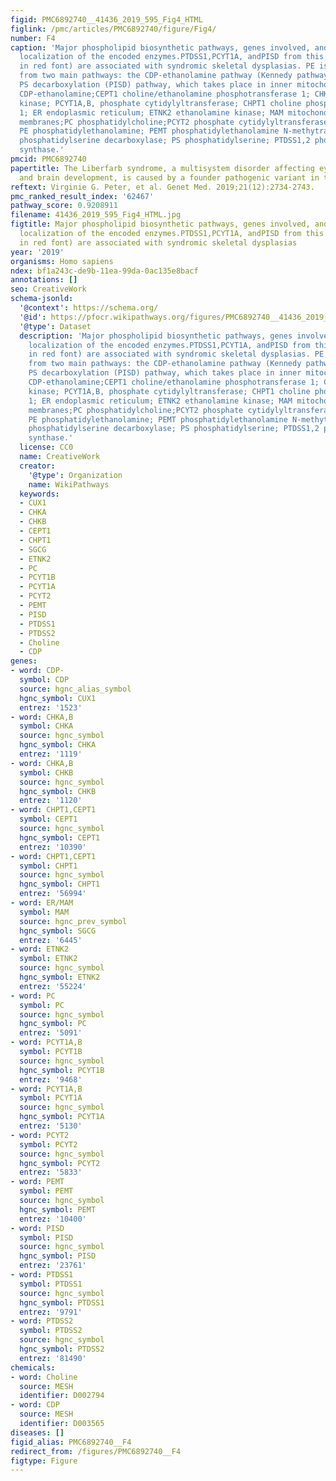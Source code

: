 ```yaml
---
figid: PMC6892740__41436_2019_595_Fig4_HTML
figlink: /pmc/articles/PMC6892740/figure/Fig4/
number: F4
caption: 'Major phospholipid biosynthetic pathways, genes involved, and subcellular
  localization of the encoded enzymes.PTDSS1,PCYT1A, andPISD from this study (all
  in red font) are associated with syndromic skeletal dysplasias. PE is synthesized
  from two main pathways: the CDP-ethanolamine pathway (Kennedy pathway),, and the
  PS decarboxylation (PISD) pathway, which takes place in inner mitochondrial membrane.,CDP-etn
  CDP-ethanolamine;CEPT1 choline/ethanolamine phosphotransferase 1; CHKA,B choline
  kinase; PCYT1A,B, phosphate cytidylyltransferase; CHPT1 choline phosphotransferase
  1; ER endoplasmic reticulum; ETNK2 ethanolamine kinase; MAM mitochondria-associated
  membranes;PC phosphatidylcholine;PCYT2 phosphate cytidylyltransferase 2, ethanolamine;
  PE phosphatidylethanolamine; PEMT phosphatidylethanolamine N-methytransferase;PISD
  phosphatidylserine decarboxylase; PS phosphatidylserine; PTDSS1,2 phosphatidylserine
  synthase.'
pmcid: PMC6892740
papertitle: The Liberfarb syndrome, a multisystem disorder affecting eye, ear, bone,
  and brain development, is caused by a founder pathogenic variant in the PISD gene.
reftext: Virginie G. Peter, et al. Genet Med. 2019;21(12):2734-2743.
pmc_ranked_result_index: '62467'
pathway_score: 0.9208911
filename: 41436_2019_595_Fig4_HTML.jpg
figtitle: Major phospholipid biosynthetic pathways, genes involved, and subcellular
  localization of the encoded enzymes.PTDSS1,PCYT1A, andPISD from this study (all
  in red font) are associated with syndromic skeletal dysplasias
year: '2019'
organisms: Homo sapiens
ndex: bf1a243c-de9b-11ea-99da-0ac135e8bacf
annotations: []
seo: CreativeWork
schema-jsonld:
  '@context': https://schema.org/
  '@id': https://pfocr.wikipathways.org/figures/PMC6892740__41436_2019_595_Fig4_HTML.html
  '@type': Dataset
  description: 'Major phospholipid biosynthetic pathways, genes involved, and subcellular
    localization of the encoded enzymes.PTDSS1,PCYT1A, andPISD from this study (all
    in red font) are associated with syndromic skeletal dysplasias. PE is synthesized
    from two main pathways: the CDP-ethanolamine pathway (Kennedy pathway),, and the
    PS decarboxylation (PISD) pathway, which takes place in inner mitochondrial membrane.,CDP-etn
    CDP-ethanolamine;CEPT1 choline/ethanolamine phosphotransferase 1; CHKA,B choline
    kinase; PCYT1A,B, phosphate cytidylyltransferase; CHPT1 choline phosphotransferase
    1; ER endoplasmic reticulum; ETNK2 ethanolamine kinase; MAM mitochondria-associated
    membranes;PC phosphatidylcholine;PCYT2 phosphate cytidylyltransferase 2, ethanolamine;
    PE phosphatidylethanolamine; PEMT phosphatidylethanolamine N-methytransferase;PISD
    phosphatidylserine decarboxylase; PS phosphatidylserine; PTDSS1,2 phosphatidylserine
    synthase.'
  license: CC0
  name: CreativeWork
  creator:
    '@type': Organization
    name: WikiPathways
  keywords:
  - CUX1
  - CHKA
  - CHKB
  - CEPT1
  - CHPT1
  - SGCG
  - ETNK2
  - PC
  - PCYT1B
  - PCYT1A
  - PCYT2
  - PEMT
  - PISD
  - PTDSS1
  - PTDSS2
  - Choline
  - CDP
genes:
- word: CDP-
  symbol: CDP
  source: hgnc_alias_symbol
  hgnc_symbol: CUX1
  entrez: '1523'
- word: CHKA,B
  symbol: CHKA
  source: hgnc_symbol
  hgnc_symbol: CHKA
  entrez: '1119'
- word: CHKA,B
  symbol: CHKB
  source: hgnc_symbol
  hgnc_symbol: CHKB
  entrez: '1120'
- word: CHPT1,CEPT1
  symbol: CEPT1
  source: hgnc_symbol
  hgnc_symbol: CEPT1
  entrez: '10390'
- word: CHPT1,CEPT1
  symbol: CHPT1
  source: hgnc_symbol
  hgnc_symbol: CHPT1
  entrez: '56994'
- word: ER/MAM
  symbol: MAM
  source: hgnc_prev_symbol
  hgnc_symbol: SGCG
  entrez: '6445'
- word: ETNK2
  symbol: ETNK2
  source: hgnc_symbol
  hgnc_symbol: ETNK2
  entrez: '55224'
- word: PC
  symbol: PC
  source: hgnc_symbol
  hgnc_symbol: PC
  entrez: '5091'
- word: PCYT1A,B
  symbol: PCYT1B
  source: hgnc_symbol
  hgnc_symbol: PCYT1B
  entrez: '9468'
- word: PCYT1A,B
  symbol: PCYT1A
  source: hgnc_symbol
  hgnc_symbol: PCYT1A
  entrez: '5130'
- word: PCYT2
  symbol: PCYT2
  source: hgnc_symbol
  hgnc_symbol: PCYT2
  entrez: '5833'
- word: PEMT
  symbol: PEMT
  source: hgnc_symbol
  hgnc_symbol: PEMT
  entrez: '10400'
- word: PISD
  symbol: PISD
  source: hgnc_symbol
  hgnc_symbol: PISD
  entrez: '23761'
- word: PTDSS1
  symbol: PTDSS1
  source: hgnc_symbol
  hgnc_symbol: PTDSS1
  entrez: '9791'
- word: PTDSS2
  symbol: PTDSS2
  source: hgnc_symbol
  hgnc_symbol: PTDSS2
  entrez: '81490'
chemicals:
- word: Choline
  source: MESH
  identifier: D002794
- word: CDP
  source: MESH
  identifier: D003565
diseases: []
figid_alias: PMC6892740__F4
redirect_from: /figures/PMC6892740__F4
figtype: Figure
---
```


